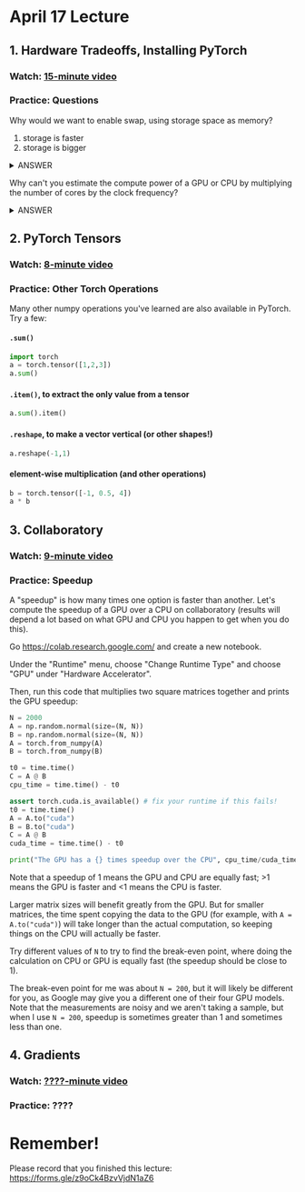 # April 17 Lecture


## 1. Hardware Tradeoffs, Installing PyTorch

### Watch: [15-minute video](https://youtu.be/b0ptGj0KQCo)

### Practice: Questions

Why would we want to enable swap, using storage space as memory?
1. storage is faster
2. storage is bigger

<details>
    <summary>ANSWER</summary>
    (2) storage is usually much bigger, but also slower
</details>

Why can't you estimate the compute power of a GPU or CPU by multiplying the number of cores by the clock frequency?

<details>
    <summary>ANSWER</summary>
    Because the number of clock cycles necessary to compute a unit of
    work is not uniform.  It's better to actually run the kind of
    program you're interested in (doing so is called "benchmarking")
    to get meaningful performance metrics, like GFLOPS (billion
    floating-point operations per second).
</details>


## 2. PyTorch Tensors

### Watch: [8-minute video](https://youtu.be/UtweADlOj4g)

### Practice: Other Torch Operations

Many other numpy operations you've learned are also available in
PyTorch.  Try a few:

#### `.sum()`

```python
import torch
a = torch.tensor([1,2,3])
a.sum()
```

#### `.item()`, to extract the only value from a tensor

```python
a.sum().item()
```

#### `.reshape`, to make a vector vertical (or other shapes!)

```python
a.reshape(-1,1)
```

#### element-wise multiplication (and other operations)

```python
b = torch.tensor([-1, 0.5, 4])
a * b
```

## 3. Collaboratory

### Watch: [9-minute video](https://youtu.be/DGnR2Uou-cU)

### Practice: Speedup

A "speedup" is how many times one option is faster than another.
Let's compute the speedup of a GPU over a CPU on collaboratory
(results will depend a lot based on what GPU and CPU you happen to get
when you do this).

Go https://colab.research.google.com/ and create a new notebook.

Under the "Runtime" menu, choose "Change Runtime Type" and choose
"GPU" under "Hardware Accelerator".

Then, run this code that multiplies two square matrices together and
prints the GPU speedup:

```python
N = 2000
A = np.random.normal(size=(N, N))
B = np.random.normal(size=(N, N))
A = torch.from_numpy(A)
B = torch.from_numpy(B)

t0 = time.time()
C = A @ B
cpu_time = time.time() - t0

assert torch.cuda.is_available() # fix your runtime if this fails!
t0 = time.time()
A = A.to("cuda")
B = B.to("cuda")
C = A @ B
cuda_time = time.time() - t0

print("The GPU has a {} times speedup over the CPU", cpu_time/cuda_time)
```

Note that a speedup of 1 means the GPU and CPU are equally fast; >1
means the GPU is faster and <1 means the CPU is faster.

Larger matrix sizes will benefit greatly from the GPU.  But for
smaller matrices, the time spent copying the data to the GPU (for
example, with `A = A.to("cuda")`) will take longer than the actual
computation, so keeping things on the CPU will actually be faster.

Try different values of `N` to try to find the break-even point, where
doing the calculation on CPU or GPU is equally fast (the speedup
should be close to 1).

The break-even point for me was about `N = 200`, but it will likely be
different for you, as Google may give you a different one of their
four GPU models.  Note that the measurements are noisy and we aren't
taking a sample, but when I use `N = 200`, speedup is sometimes
greater than 1 and sometimes less than one.

## 4. Gradients

### Watch: [????-minute video](????)

### Practice: ????

# Remember!

Please record that you finished this lecture: https://forms.gle/z9oCk4BzvVjdN1aZ6
